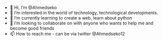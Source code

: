 - 👋 Hi, I’m @Ahmedseko
- 👀 I’m interested in the world of technology, technological developments.
- 🌱 I’m currently learning to create a web, learn about python
- 💞️ I’m looking to collaborate on with anyone who wants to help me and become good friends
- 📫 How to reach me - can be via twitter @Ahmedseko12

<!---
Ahmedseko/Ahmedseko is a ✨ special ✨ repository because its `README.md` (this file) appears on your GitHub profile.
You can click the Preview link to take a look at your changes.
--->
